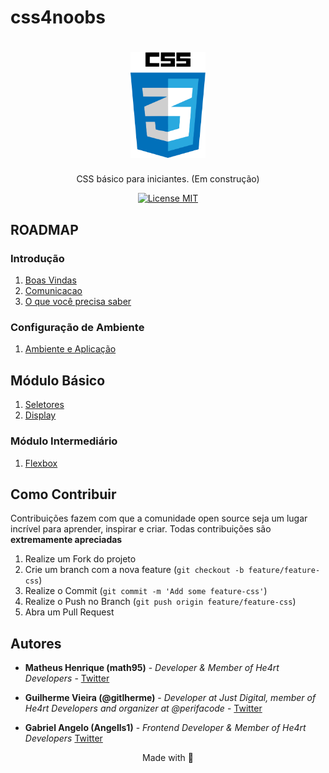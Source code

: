 # css4noobs

<h1 align="center">
  <img src="./img/logo-css.png" alt="php" width="120">
</h1>

<p align="center">CSS básico para iniciantes. (Em construção)</p>

<p align="center">
  <a href="https://opensource.org/licenses/MIT">
    <img src="https://img.shields.io/badge/License-MIT-blue.svg" alt="License MIT">
  </a>
</p>

## ROADMAP

### Introdução
 
1. [Boas Vindas](/Introducao/boas_vindas.md)
2. [Comunicacao](/Introducao/comunicacao.md)
3. [O que você precisa saber](/Introducao/o_que_voce_precisa_saber.md)

### Configuração de Ambiente
1. [Ambiente e Aplicação](/Ambiente/plugins.md)

## Módulo Básico
1. [Seletores](/Modulo-Basico/1-Seletores.md)
2. [Display](/Modulo-Basico/2-Display.md)

### Módulo Intermediário
1. [Flexbox](/Modulo-Intermediario/flexbox.md)

## Como Contribuir

Contribuições fazem com que a comunidade open source seja um lugar incrível para aprender, inspirar e criar. Todas contribuições
são **extremamente apreciadas**

1. Realize um Fork do projeto
2. Crie um branch com a nova feature (`git checkout -b feature/feature-css`)
3. Realize o Commit (`git commit -m 'Add some feature-css'`)
4. Realize o Push no Branch (`git push origin feature/feature-css`)
5. Abra um Pull Request

## Autores

- **Matheus Henrique (math95)** - _Developer & Member of He4rt Developers_ - [Twitter](https://twitter.com/math__95)

- **Guilherme Vieira (@gitlherme)** - _Developer at Just Digital, member of He4rt Developers and organizer at @perifacode_ - [Twitter](https://twitter.com/gitlherme)

- **Gabriel Angelo (Angells1)** - _Frontend Developer & Member of He4rt Developers_ [Twitter](https://twitter.com/edea_dinsid)

<p align="center">Made with 💜</p>
